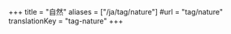+++
title = "自然"
aliases = ["/ja/tag/nature"]
#url = "tag/nature"
translationKey = "tag-nature"
+++
